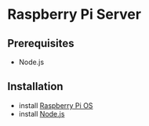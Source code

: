 # Raspberry Pi Server

## Prerequisites

* Node.js

## Installation

* install [Raspberry Pi OS](https://www.raspberrypi.org/)
* install [Node.js](https://nodejs.org/en/)
